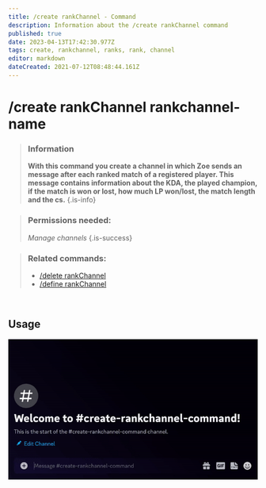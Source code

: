 ```yaml
---
title: /create rankChannel - Command
description: Information about the /create rankChannel command
published: true
date: 2023-04-13T17:42:30.977Z
tags: create, rankchannel, ranks, rank, channel
editor: markdown
dateCreated: 2021-07-12T08:48:44.161Z
---
```


# /create rankChannel rankchannel-name

>### Information
>**With this command you create a channel in which Zoe sends an message after each ranked match of a registered player. This message contains information about the KDA, the played champion, if the match is won or lost, how much LP won/lost, the match length and the cs.**
>{.is-info}

>### Permissions needed: 
>*Manage channels*
>{.is-success}

>### Related commands:
>-   [/delete rankChannel](/en/commands/delete/rankChannel/)
>-   [/define rankChannel](/en/commands/define/rankChannel/)

<br>

## Usage

![](/new_create_rankchannel.gif)